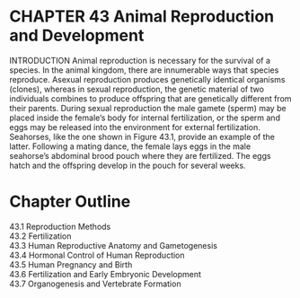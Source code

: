 # CHAPTER 43 Animal Reproduction and Development

INTRODUCTION Animal reproduction is necessary for the survival of a species. In the animal kingdom, there are innumerable ways that species reproduce. Asexual reproduction produces genetically identical organisms (clones), whereas in sexual reproduction, the genetic material of two individuals combines to produce offspring that are genetically different from their parents. During sexual reproduction the male gamete (sperm) may be placed inside the female’s body for internal fertilization, or the sperm and eggs may be released into the environment for external fertilization. Seahorses, like the one shown in Figure 43.1, provide an example of the latter. Following a mating dance, the female lays eggs in the male seahorse’s abdominal brood pouch where they are fertilized. The eggs hatch and the offspring develop in the pouch for several weeks.

# Chapter Outline

43.1 Reproduction Methods   
43.2 Fertilization   
43.3 Human Reproductive Anatomy and Gametogenesis   
43.4 Hormonal Control of Human Reproduction   
43.5 Human Pregnancy and Birth   
43.6 Fertilization and Early Embryonic Development   
43.7 Organogenesis and Vertebrate Formation